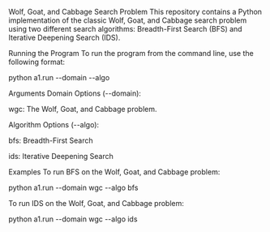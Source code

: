 Wolf, Goat, and Cabbage Search Problem
This repository contains a Python implementation of the classic Wolf, Goat, and Cabbage search problem using two different search algorithms: Breadth-First Search (BFS) and Iterative Deepening Search (IDS).

Running the Program
To run the program from the command line, use the following format:

python a1.run --domain <domain> --algo <algorithm>

Arguments
Domain Options (--domain):

wgc: The Wolf, Goat, and Cabbage problem.

Algorithm Options (--algo):

bfs: Breadth-First Search

ids: Iterative Deepening Search

Examples
To run BFS on the Wolf, Goat, and Cabbage problem:

python a1.run --domain wgc --algo bfs

To run IDS on the Wolf, Goat, and Cabbage problem:

python a1.run --domain wgc --algo ids
